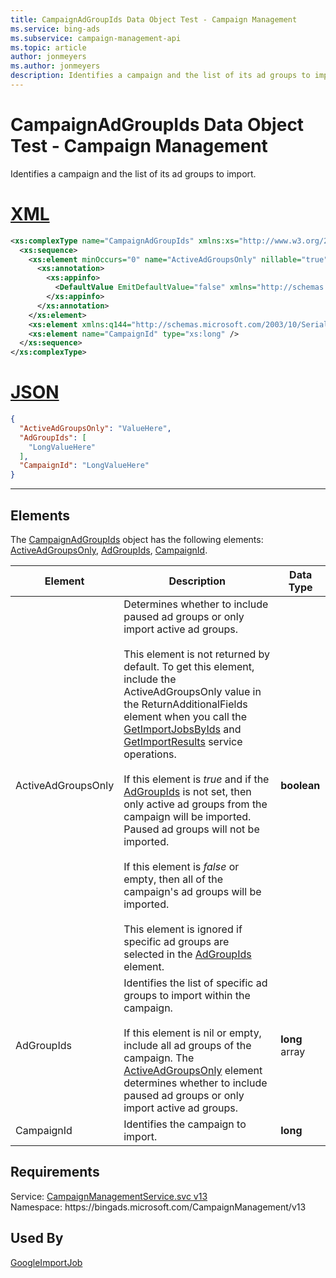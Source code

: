 ```yaml
---
title: CampaignAdGroupIds Data Object Test - Campaign Management
ms.service: bing-ads
ms.subservice: campaign-management-api
ms.topic: article
author: jonmeyers
ms.author: jonmeyers
description: Identifies a campaign and the list of its ad groups to import.(test)
---
```

# CampaignAdGroupIds Data Object Test - Campaign Management
Identifies a campaign and the list of its ad groups to import. 

# [XML](#tab/xml)

```xml
<xs:complexType name="CampaignAdGroupIds" xmlns:xs="http://www.w3.org/2001/XMLSchema">
  <xs:sequence>
    <xs:element minOccurs="0" name="ActiveAdGroupsOnly" nillable="true" type="xs:boolean">
      <xs:annotation>
        <xs:appinfo>
          <DefaultValue EmitDefaultValue="false" xmlns="http://schemas.microsoft.com/2003/10/Serialization/" />
        </xs:appinfo>
      </xs:annotation>
    </xs:element>
    <xs:element xmlns:q144="http://schemas.microsoft.com/2003/10/Serialization/Arrays" name="AdGroupIds" nillable="true" type="q144:ArrayOflong" />
    <xs:element name="CampaignId" type="xs:long" />
  </xs:sequence>
</xs:complexType>
```

# [JSON](#tab/json)

```json
{
  "ActiveAdGroupsOnly": "ValueHere",
  "AdGroupIds": [
    "LongValueHere"
  ],
  "CampaignId": "LongValueHere"
}
```

-----

## <a name="elements"></a>Elements

The [CampaignAdGroupIds](campaignadgroupids.md) object has the following elements: [ActiveAdGroupsOnly](#activeadgroupsonly), [AdGroupIds](#adgroupids), [CampaignId](#campaignid).

|Element|Description|Data Type|
|-----------|---------------|-------------|
|<a name="activeadgroupsonly"></a>ActiveAdGroupsOnly|Determines whether to include paused ad groups or only import active ad groups.<br/><br/>This element is not returned by default. To get this element, include the ActiveAdGroupsOnly value in the ReturnAdditionalFields element when you call the [GetImportJobsByIds](getimportjobsbyids.md#returnadditionalfields) and [GetImportResults](getimportresults.md#returnadditionalfields) service operations.<br/><br/>If this element is *true* and if the [AdGroupIds](#adgroupids) is not set, then only active ad groups from the campaign will be imported. Paused ad groups will not be imported.<br/><br/>If this element is *false* or empty, then all of the campaign's ad groups will be imported.<br/><br/>This element is ignored if specific ad groups are selected in the [AdGroupIds](#adgroupids) element.|**boolean**|
|<a name="adgroupids"></a>AdGroupIds|Identifies the list of specific ad groups to import within the campaign.<br/><br/>If this element is nil or empty, include all ad groups of the campaign. The [ActiveAdGroupsOnly](#activeadgroupsonly) element determines whether to include paused ad groups or only import active ad groups.|**long** array|
|<a name="campaignid"></a>CampaignId|Identifies the campaign to import.|**long**|

## Requirements
Service: [CampaignManagementService.svc v13](https://campaign.api.bingads.microsoft.com/Api/Advertiser/CampaignManagement/v13/CampaignManagementService.svc)  
Namespace: https\://bingads.microsoft.com/CampaignManagement/v13  

## Used By
[GoogleImportJob](googleimportjob.md)  
